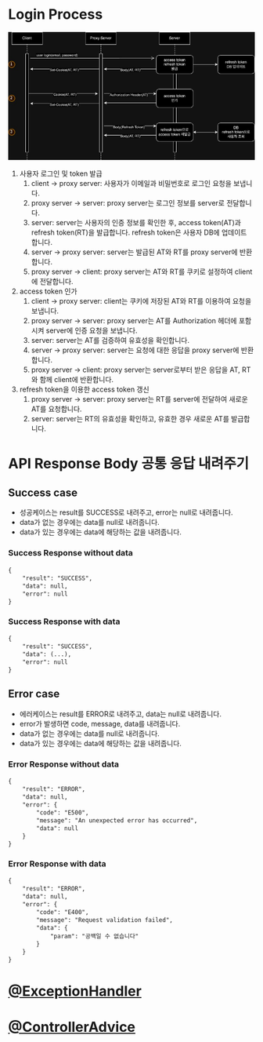 # Login Process

![login process.png](/img/login%20process.jpg)

1. 사용자 로그인 및 token 발급
   1. client -> proxy server: 사용자가 이메일과 비밀번호로 로그인 요청을 보냅니다.
   2. proxy server -> server: proxy server는 로그인 정보를 server로 전달합니다.
   3. server: server는 사용자의 인증 정보를 확인한 후, access token(AT)과 refresh token(RT)을 발급합니다. refresh token은 사용자 DB에 업데이트 합니다.
   4. server -> proxy server: server는 발급된 AT와 RT를 proxy server에 반환합니다.
   5. proxy server -> client: proxy server는 AT와 RT를 쿠키로 설정하여 client에 전달합니다.
2. access token 인가
   1. client -> proxy server: client는 쿠키에 저장된 AT와 RT를 이용하여 요청을 보냅니다.
   2. proxy server -> server: proxy server는 AT를 Authorization 헤더에 포함시켜 server에 인증 요청을 보냅니다.
   3. server: server는 AT를 검증하여 유효성을 확인합니다.
   4. server -> proxy server: server는 요청에 대한 응답을 proxy server에 반환합니다.
   5. proxy server -> client: proxy server는 server로부터 받은 응답을 AT, RT와 함께 client에 반환합니다.
3. refresh token을 이용한 access token 갱신
   1. proxy server -> server: proxy server는 RT를 server에 전달하여 새로운 AT를 요청합니다.
   2. server: server는 RT의 유효성을 확인하고, 유효한 경우 새로운 AT를 발급합니다.

# API Response Body 공통 응답 내려주기 

## Success case

- 성공케이스는 result를 SUCCESS로 내려주고, error는 null로 내려줍니다.
- data가 없는 경우에는 data를 null로 내려줍니다.
- data가 있는 경우에는 data에 해당하는 값을 내려줍니다.

### Success Response without data
```
{
    "result": "SUCCESS",
    "data": null,
    "error": null
}
```

### Success Response with data
```
{
    "result": "SUCCESS",
    "data": (...),
    "error": null
}
```

## Error case

- 에러케이스는 result를 ERROR로 내려주고, data는 null로 내려줍니다.
- error가 발생하면 code, message, data를 내려줍니다.
- data가 없는 경우에는 data를 null로 내려줍니다.
- data가 있는 경우에는 data에 해당하는 값을 내려줍니다.

### Error Response without data 
```
{
    "result": "ERROR",
    "data": null,
    "error": {
        "code": "E500",
        "message": "An unexpected error has occurred",
        "data": null
    }
}
```

### Error Response with data
```
{
    "result": "ERROR",
    "data": null,
    "error": {
        "code": "E400",
        "message": "Request validation failed",
        "data": {
            "param": "공백일 수 없습니다"
        }
    }
}
```

# [@ExceptionHandler](https://docs.spring.io/spring-framework/reference/web/webmvc/mvc-controller/ann-exceptionhandler.html)


# [@ControllerAdvice](https://docs.spring.io/spring-framework/reference/web/webmvc/mvc-controller/ann-advice.html)

